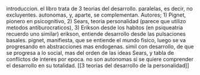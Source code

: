 introduccion. el libro trata de 3 teorias del desarrollo. paralelas, es decir, no excluyentes. autonomas,  y, 
aparte, se complementan. Autores; 1) Pignet, pionero en psicognitivo, 2) Sears, teoria personalidad (parece que utilizo metodos antiburocraticos), 3) Erikson desde los habitos (en psiqueatria recuerdo uno similar) 
erikson, entiende desarrollo desde las pulsaciones basales. pignet, manifiesta, que se entiende el mundo fisico, 
luego se va progresando en abstracciones mas endogenas. 
simil con desarrollo, de que se progresa a lo social, mas del orden de las ideas
Sears, y tabla de conflictos de interes por epoca.
no son autonomas si se quiere comprender el desarrollo en su totalidad.
[[3 teorias del desarrollo de la personalidad]]